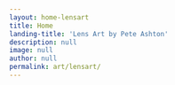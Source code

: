 ```yaml
---
layout: home-lensart
title: Home
landing-title: 'Lens Art by Pete Ashton'
description: null
image: null
author: null
permalink: art/lensart/
---
```


